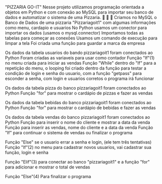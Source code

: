 "PIZZARIA GO-IT"
Nesse projeto utilizamos programação orientada a objetos em Python e com conexão ao MySQL para importar seu banco de dados e automatizar o sistema de uma Pizzaria.
🍕   🍕    🍕
Criamos no MySQL o Banco de Dados de uma pizzaria "Pizzariagoit1" com algumas informações como menu, cardapio e usuarios
No Python usamos um conector para importar os dados (usamos o mysql.connector)
Importamos todas as tabelas para começar as conexões 
Usamos um comando de execução para limpar a tela 
Foi criada uma função para guardar a marca da empresa 

Os dados da tabela usuarios do bando pizzariagoit1 foram conectados ao Python
Foram criadas as variaveis para usar como contador 
Função "If"(1) no menu criada para iniciar as vendas
Função "While" dentro do "If" para a repetição do menu,  o looping foi criado dentro da função para testar a condição de login e senha do usuario, com a função "getpass" para esconder a senha, com login e usuarios corretos o programa irá funcionar

Os dados da tabela pizza do banco pizzariagoit1  foram conectados ao Python
Função "for" para mostrar o cardápio de pizzas e fazer as vendas

Os dados da tabela bebidas do banco pizzariagoit1  foram conectados ao Python
Função "for" para mostrar o cardápio de bebidas e fazer as vendas

Os dados da tabela vendas do banco pizzariagoit1  foram conectados ao Python
Função para inserir o nome do cliente e mostrar a data da venda
Função para inserir as vendas, nome do cliente e a data da venda
Função "If" para continuar o sistema de vendas ou finalizar o programa

Função "Else" se o usuario errar a senha e login, (ele tem três tentativas)
Função "If"(2) no menu para cadastrar novos usuarios, vai cadastrar sua função, login e senha

Função "Elif"(3) para conectar ao banco "pizzariagoit1" e a função "for" para adicionar e mostrar o total de vendas

Função "Else"(4) Para finalizar o programa
